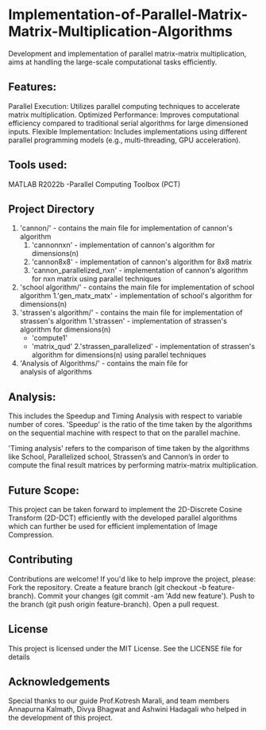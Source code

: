 # Implementation-of-Parallel-Matrix-Matrix-Multiplication-Algorithms
Development and implementation of parallel matrix-matrix multiplication, aims at handling the large-scale computational tasks efficiently.

## Features:
Parallel Execution: Utilizes parallel computing techniques to accelerate matrix multiplication.
Optimized Performance: Improves computational efficiency compared to traditional serial algorithms for large dimensioned inputs.
Flexible Implementation: Includes implementations using different parallel programming models (e.g., multi-threading, GPU acceleration).

## Tools used:
MATLAB R2022b
-Parallel Computing Toolbox (PCT)

## Project Directory
1. 'cannon/' - contains the main file for implementation of cannon's algorithm
   1. 'cannonnxn' - implementation of cannon's algorithm for dimensions(n)
   2. 'cannon8x8' - implementation of cannon's algorithm for 8x8 matrix
   3. 'cannon_parallelized_nxn' - implementation of cannon's algorithm for nxn matrix using parallel techniques 
2. 'school algorithm/' - contains the main file for implementation of school algorithm
   1.'gen_matx_matx' - implementation of school's algorithm for dimensions(n)
3. 'strassen's algorithm/' - contains the main file for implementation of strassen's algorithm
   1.'strassen' - implementation of strassen's algorithm for dimensions(n)
     - 'compute1'
     - 'matrix_qud'
   2.'strassen_parallelized' - implementation of strassen's algorithm for dimensions(n) using parallel techniques
4. 'Analysis of Algorithms/' - contains the main file for analysis of algorithms

## Analysis:
This includes the Speedup and Timing Analysis with respect to variable number of cores. 
'Speedup' is the ratio of the time taken by the algorithms on the sequential machine with respect to that on the parallel machine.

'Timing analysis' refers to the comparison of time taken by the algorithms like School, Parallelized school, Strassen’s and Cannon’s in order to compute the final result matrices by performing matrix-matrix multiplication.

## Future Scope:
This project can be taken forward to implement the 2D-Discrete Cosine Transform (2D-DCT) efficiently with the developed parallel algorithms which can further be used for efficient implementation of Image Compression.

## Contributing
Contributions are welcome! If you'd like to help improve the project, please:
Fork the repository.
Create a feature branch (git checkout -b feature-branch).
Commit your changes (git commit -am 'Add new feature').
Push to the branch (git push origin feature-branch).
Open a pull request.

## License
This project is licensed under the MIT License. See the LICENSE file for details

## Acknowledgements
Special thanks to our guide Prof.Kotresh Marali, and team members Annapurna Kalmath, Divya Bhagwat and Ashwini Hadagali who helped in the development of this project.
